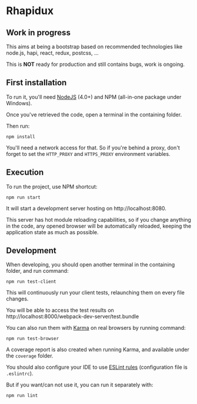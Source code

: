 # Rhapidux

## Work in progress

This aims at being a bootstrap based on recommended technologies like node.js, hapi, react, redux, postcss, ...

This is **NOT** ready for production and still contains bugs, work is ongoing.

## First installation

To run it, you'll need [NodeJS](https://nodejs.org/download/release/latest/) (4.0+) and NPM (all-in-one package under Windows).

Once you've retrieved the code, open a terminal in the containing folder.

Then run:

    npm install

You'll need a network access for that. So if you're behind a proxy,
don't forget to set the `HTTP_PROXY` and `HTTPS_PROXY` environment variables.

## Execution

To run the project, use NPM shortcut:

    npm run start

It will start a development server hosting on http://localhost:8080.

This server has hot module reloading capabilities, so if you change anything in the code,
any opened browser will be automatically reloaded, keeping the application state
as much as possible.

## Development

When developing, you should open another terminal in the containing folder,
and run command:

    npm run test-client

This will continuously run your client tests, relaunching them on every file changes.

You will be able to access the test results on http://localhost:8000/webpack-dev-server/test.bundle

You can also run them with [Karma](http://karma-runner.github.io) on real browsers by running command:

    npm run test-browser

A coverage report is also created when running Karma, and available under the `coverage` folder.

You should also configure your IDE to use [ESLint rules](http://eslint.org) (configuration file is `.eslintrc`).

But if you want/can not use it, you can run it separately with:

    npm run lint

